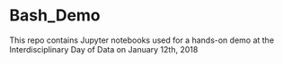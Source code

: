 # Bash_Demo
This repo contains Jupyter notebooks used for a hands-on demo at the Interdisciplinary Day of Data on January 12th, 2018
